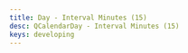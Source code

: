 ```yaml
---
title: Day - Interval Minutes (15)
desc: QCalendarDay - Interval Minutes (15)
keys: developing
---
```


<example-viewer
  title="Interval Minutes (15)"
  file="DayIntervalMinutes15"
  codepen-title="QCalendarDay"
/>
